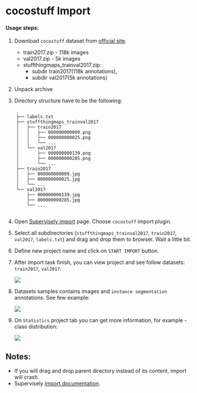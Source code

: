 # cocostuff Import

#### Usage steps:
1) Download `cocostuff` dataset from [official site](https://github.com/nightrome/cocostuff).

   * train2017.zip - 118k images	
   * val2017.zip - 5k images	
   * stuffthingmaps_trainval2017.zip:
     * subdir train2017(118k annotations), 
     * subdir val2017(5k annotations)		


2) Unpack archive

3) Directory structure have to be the following:

```	
    .
    ├── labels.txt	
    ├── stuffthingmaps_trainval2017	
    │   ├── train2017	
    │   │   ├── 000000000009.png	
    │   │   ├── 000000000025.png	
    │   │   └── ...	
    │   └── val2017	
    │       ├── 000000000139.png	
    │       ├── 000000000285.png	
    │       └── ...	
    ├── train2017	
    │   ├── 000000000009.jpg	
    │   ├── 000000000025.jpg	
    │   └── ...	
    └── val2017	
        ├── 000000000139.jpg	
        ├── 000000000285.jpg	
        └── ...	
        
```
 
4) Open [Supervisely import](supervise.ly/import) page. Choose `cocostuff` import plugin.
5) Select all subdirectories (`stuffthingmaps_trainval2017`, `train2017`, `val2017`, `labels.txt`) and drag and drop them to browser. Wait a little bit.    
6) Define new project name and click on `START IMPORT` button.
7) After import task finish, you can view project and see follow datasets: `train2017`, `val2017`.

    ![](https://i.imgur.com/aO5zLLa.png)

8) Datasets samples contains images and `instance segmentation` annotations. See few example:

    ![](https://i.imgur.com/63cxnYh.png)
    

9) On `Statistics` project tab you can get more information, for example - class distribution:

    ![](https://i.imgur.com/PmmlFtM.png)
    
## Notes:
* If you will drag and drop parent directory instead of its content, import will crash.
* Supervisely [import documentation](https://docs.supervise.ly/import/).
